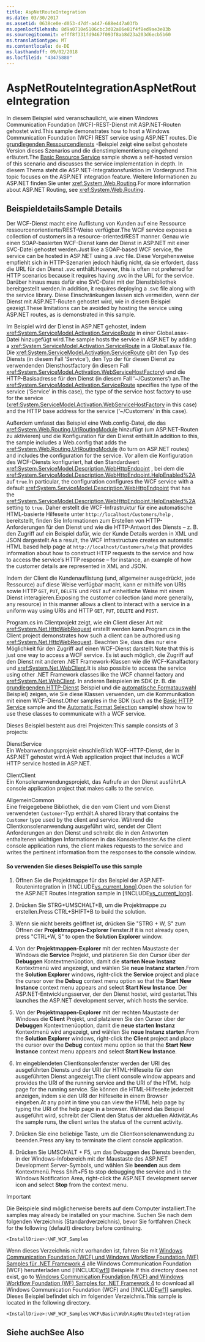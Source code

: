 ```yaml
---
title: AspNetRouteIntegration
ms.date: 03/30/2017
ms.assetid: 0638ce0e-d053-47df-a447-688e447a03fb
ms.openlocfilehash: 8d9a0710e5106cbc3d02a06e81f4f8ed9ae3e03b
ms.sourcegitcommit: efff8f331fd9467f093f8ab8d23a203d6ecb5b60
ms.translationtype: MT
ms.contentlocale: de-DE
ms.lasthandoff: 09/02/2018
ms.locfileid: "43475880"
---
```

# <a name="aspnetrouteintegration"></a><span data-ttu-id="a390d-102">AspNetRouteIntegration</span><span class="sxs-lookup"><span data-stu-id="a390d-102">AspNetRouteIntegration</span></span>
<span data-ttu-id="a390d-103">In diesem Beispiel wird veranschaulicht, wie einen Windows Communication Foundation (WCF)-REST-Dienst mit ASP.NET-Routen gehostet wird.</span><span class="sxs-lookup"><span data-stu-id="a390d-103">This sample demonstrates how to host a Windows Communication Foundation (WCF) REST service using ASP.NET routes.</span></span> <span data-ttu-id="a390d-104">Die [grundlegenden Ressourcendiensts](../../../../docs/framework/wcf/samples/basic-resource-service.md) -Beispiel zeigt eine selbst gehostete Version dieses Szenarios und die dienstimplementierung eingehend erläutert.</span><span class="sxs-lookup"><span data-stu-id="a390d-104">The [Basic Resource Service](../../../../docs/framework/wcf/samples/basic-resource-service.md) sample shows a self-hosted version of this scenario and discusses the service implementation in depth.</span></span> <span data-ttu-id="a390d-105">In diesem Thema steht die ASP.NET-Integrationsfunktion im Vordergrund.</span><span class="sxs-lookup"><span data-stu-id="a390d-105">This topic focuses on the ASP.NET integration feature.</span></span> <span data-ttu-id="a390d-106">Weitere Informationen zu ASP.NET finden Sie unter <xref:System.Web.Routing>.</span><span class="sxs-lookup"><span data-stu-id="a390d-106">For more information about ASP.NET Routing, see <xref:System.Web.Routing>.</span></span>  
  
## <a name="sample-details"></a><span data-ttu-id="a390d-107">Beispieldetails</span><span class="sxs-lookup"><span data-stu-id="a390d-107">Sample Details</span></span>  
 <span data-ttu-id="a390d-108">Der WCF-Dienst macht eine Auflistung von Kunden auf eine Ressource ressourcenorientierte/REST-Weise verfügbar.</span><span class="sxs-lookup"><span data-stu-id="a390d-108">The WCF service exposes a collection of customers in a resource-oriented/REST manner.</span></span> <span data-ttu-id="a390d-109">Genau wie einen SOAP-basierten WCF-Dienst kann der Dienst in ASP.NET mit einer SVC-Datei gehostet werden.</span><span class="sxs-lookup"><span data-stu-id="a390d-109">Just like a SOAP-based WCF service, the service can be hosted in ASP.NET using a .svc file.</span></span> <span data-ttu-id="a390d-110">Diese Vorgehensweise empfiehlt sich in HTTP-Szenarien jedoch häufig nicht, da sie erfordert, dass die URL für den Dienst .svc enthält.</span><span class="sxs-lookup"><span data-stu-id="a390d-110">However, this is often not preferred for HTTP scenarios because it requires having .svc in the URL for the service.</span></span> <span data-ttu-id="a390d-111">Darüber hinaus muss dafür eine SVC-Datei mit der Dienstbibliothek bereitgestellt werden.</span><span class="sxs-lookup"><span data-stu-id="a390d-111">In addition, it requires deploying a .svc file along with the service library.</span></span> <span data-ttu-id="a390d-112">Diese Einschränkungen lassen sich vermeiden, wenn der Dienst mit ASP.NET-Routen gehostet wird, wie in diesem Beispiel gezeigt.</span><span class="sxs-lookup"><span data-stu-id="a390d-112">These limitations can be avoided by hosting the service using ASP.NET routes, as is demonstrated in this sample.</span></span>  
  
 <span data-ttu-id="a390d-113">Im Beispiel wird der Dienst in ASP.NET gehostet, indem <xref:System.ServiceModel.Activation.ServiceRoute> in einer Global.asax-Datei hinzugefügt wird.</span><span class="sxs-lookup"><span data-stu-id="a390d-113">The sample hosts the service in ASP.NET by adding a <xref:System.ServiceModel.Activation.ServiceRoute> in a Global.asax file.</span></span> <span data-ttu-id="a390d-114">Die <xref:System.ServiceModel.Activation.ServiceRoute> gibt den Typ des Diensts (in diesem Fall 'Service'), den Typ der für diesen Dienst zu verwendenden Diensthostfactory (in diesem Fall <xref:System.ServiceModel.Activation.WebServiceHostFactory>) und die HTTP-Basisadresse für den Dienst (in diesem Fall '~/Customers’) an.</span><span class="sxs-lookup"><span data-stu-id="a390d-114">The <xref:System.ServiceModel.Activation.ServiceRoute> specifies the type of the service (‘Service’ in this case), the type of the service host factory to use for the service (<xref:System.ServiceModel.Activation.WebServiceHostFactory> in this case) and the HTTP base address for the service (‘~/Customers’ in this case).</span></span>  
  
 <span data-ttu-id="a390d-115">Außerdem umfasst das Beispiel eine Web.config-Datei, die das <xref:System.Web.Routing.UrlRoutingModule> hinzufügt (um ASP.NET-Routen zu aktivieren) und die Konfiguration für den Dienst enthält.</span><span class="sxs-lookup"><span data-stu-id="a390d-115">In addition to this, the sample includes a Web.config that adds the <xref:System.Web.Routing.UrlRoutingModule> (to turn on ASP.NET routes) and includes the configuration for the service.</span></span> <span data-ttu-id="a390d-116">Vor allem die Konfiguration des WCF-Diensts konfiguriert, hat den Standardwert <xref:System.ServiceModel.Description.WebHttpEndpoint> , bei dem die <xref:System.ServiceModel.Description.WebHttpEndpoint.HelpEnabled%2A> auf `true`.</span><span class="sxs-lookup"><span data-stu-id="a390d-116">In particular, the configuration configures the WCF service with a default <xref:System.ServiceModel.Description.WebHttpEndpoint> that has the <xref:System.ServiceModel.Description.WebHttpEndpoint.HelpEnabled%2A> setting to `true`.</span></span> <span data-ttu-id="a390d-117">Daher erstellt die WCF-Infrastruktur für eine automatische HTML-basierte Hilfeseite unter `http://localhost/Customers/help` , bereitstellt, finden Sie Informationen zum Erstellen von HTTP-Anforderungen für den Dienst und wie die HTTP-Antwort des Diensts – z. B. den Zugriff auf ein Beispiel dafür, wie der Kunde Details werden in XML und JSON dargestellt.</span><span class="sxs-lookup"><span data-stu-id="a390d-117">As a result, the WCF infrastructure creates an automatic HTML based help page at `http://localhost/Customers/help` that provides information about how to construct HTTP requests to the service and how to access the service’s HTTP response – for instance, an example of how the customer details are represented in XML and JSON.</span></span>  
  
 <span data-ttu-id="a390d-118">Indem der Client die Kundenauflistung (und, allgemeiner ausgedrückt, jede Ressource) auf diese Weise verfügbar macht, kann er mithilfe von URIs sowie HTTP `GET`, `PUT`, `DELETE` und `POST` auf einheitliche Weise mit einem Dienst interagieren.</span><span class="sxs-lookup"><span data-stu-id="a390d-118">Exposing the customer collection (and more generally, any resource) in this manner allows a client to interact with a service in a uniform way using URIs and HTTP `GET`, `PUT`, `DELETE` and `POST`.</span></span>  
  
 <span data-ttu-id="a390d-119">Program.cs im Clientprojekt zeigt, wie ein Client dieser Art mit <xref:System.Net.HttpWebRequest> erstellt werden kann.</span><span class="sxs-lookup"><span data-stu-id="a390d-119">Program.cs in the Client project demonstrates how such a client can be authored using <xref:System.Net.HttpWebRequest>.</span></span> <span data-ttu-id="a390d-120">Beachten Sie, dass dies nur eine Möglichkeit für den Zugriff auf einen WCF-Dienst darstellt.</span><span class="sxs-lookup"><span data-stu-id="a390d-120">Note that this is just one way to access a WCF service.</span></span> <span data-ttu-id="a390d-121">Es ist auch möglich, die Zugriff auf den Dienst mit anderen .NET Framework-Klassen wie die WCF-Kanalfactory und <xref:System.Net.WebClient>.</span><span class="sxs-lookup"><span data-stu-id="a390d-121">It is also possible to access the service using other .NET Framework classes like the WCF channel factory and <xref:System.Net.WebClient>.</span></span> <span data-ttu-id="a390d-122">In anderen Beispielen im SDK (z. B. die [grundlegenden HTTP-Dienst](../../../../docs/framework/wcf/samples/basic-http-service.md) Beispiel und die [automatische Formatauswahl](../../../../docs/framework/wcf/samples/automatic-format-selection.md) Beispiel) zeigen, wie Sie diese Klassen verwenden, um die Kommunikation mit einem WCF-Dienst.</span><span class="sxs-lookup"><span data-stu-id="a390d-122">Other samples in the SDK (such as the [Basic HTTP Service](../../../../docs/framework/wcf/samples/basic-http-service.md) sample and the [Automatic Format Selection](../../../../docs/framework/wcf/samples/automatic-format-selection.md) sample) show how to use these classes to communicate with a WCF service.</span></span>  
  
 <span data-ttu-id="a390d-123">Dieses Beispiel besteht aus drei Projekten:</span><span class="sxs-lookup"><span data-stu-id="a390d-123">This sample consists of 3 projects:</span></span>  
  
 <span data-ttu-id="a390d-124">Dienst</span><span class="sxs-lookup"><span data-stu-id="a390d-124">Service</span></span>  
 <span data-ttu-id="a390d-125">Ein Webanwendungsprojekt einschließlich WCF-HTTP-Dienst, der in ASP.NET gehostet wird.</span><span class="sxs-lookup"><span data-stu-id="a390d-125">A Web application project that includes a WCF HTTP service hosted in ASP.NET.</span></span>  
  
 <span data-ttu-id="a390d-126">Client</span><span class="sxs-lookup"><span data-stu-id="a390d-126">Client</span></span>  
 <span data-ttu-id="a390d-127">Ein Konsolenanwendungsprojekt, das Aufrufe an den Dienst ausführt.</span><span class="sxs-lookup"><span data-stu-id="a390d-127">A console application project that makes calls to the service.</span></span>  
  
 <span data-ttu-id="a390d-128">Allgemein</span><span class="sxs-lookup"><span data-stu-id="a390d-128">Common</span></span>  
 <span data-ttu-id="a390d-129">Eine freigegebene Bibliothek, die den vom Client und vom Dienst verwendeten `Customer`-Typ enthält.</span><span class="sxs-lookup"><span data-stu-id="a390d-129">A shared library that contains the `Customer` type used by the client and service.</span></span> <span data-ttu-id="a390d-130">Während die Clientkonsolenanwendung ausgeführt wird, sendet der Client Anforderungen an den Dienst und schreibt die in den Antworten enthaltenen wichtigen Informationen in das Konsolenfenster.</span><span class="sxs-lookup"><span data-stu-id="a390d-130">As the client console application runs, the client makes requests to the service and writes the pertinent information from the responses to the console window.</span></span>  
  
#### <a name="to-use-this-sample"></a><span data-ttu-id="a390d-131">So verwenden Sie dieses Beispiel</span><span class="sxs-lookup"><span data-stu-id="a390d-131">To use this sample</span></span>  
  
1.  <span data-ttu-id="a390d-132">Öffnen Sie die Projektmappe für das Beispiel der ASP.NET-Routenintegration in [!INCLUDE[vs_current_long](../../../../includes/vs-current-long-md.md)].</span><span class="sxs-lookup"><span data-stu-id="a390d-132">Open the solution for the ASP.NET Routes Integration sample in [!INCLUDE[vs_current_long](../../../../includes/vs-current-long-md.md)].</span></span>  
  
2.  <span data-ttu-id="a390d-133">Drücken Sie STRG+UMSCHALT+B, um die Projektmappe zu erstellen.</span><span class="sxs-lookup"><span data-stu-id="a390d-133">Press CTRL+SHIFT+B to build the solution.</span></span>  
  
3.  <span data-ttu-id="a390d-134">Wenn sie nicht bereits geöffnet ist, drücken Sie "STRG + W, S" zum Öffnen der **Projektmappen-Explorer** Fenster.</span><span class="sxs-lookup"><span data-stu-id="a390d-134">If it is not already open, press "CTRL+W, S" to open the **Solution Explorer** window.</span></span>  
  
4.  <span data-ttu-id="a390d-135">Von der **Projektmappen-Explorer** mit der rechten Maustaste der Windows die **Service** Projekt, und platzieren Sie den Cursor über der **Debuggen** Kontextmenüoption, damit die **starten Neue Instanz** Kontextmenü wird angezeigt, und wählen Sie **neue Instanz starten**.</span><span class="sxs-lookup"><span data-stu-id="a390d-135">From the **Solution Explorer** windows, right-click the **Service** project and place the cursor over the **Debug** context menu option so that the **Start New Instance** context menu appears and select **Start New Instance**.</span></span>  <span data-ttu-id="a390d-136">Der ASP.NET-Entwicklungsserver, der den Dienst hostet, wird gestartet.</span><span class="sxs-lookup"><span data-stu-id="a390d-136">This launches the ASP.NET development server, which hosts the service.</span></span>  
  
5.  <span data-ttu-id="a390d-137">Von der **Projektmappen-Explorer** mit der rechten Maustaste der Windows die **Client** Projekt, und platzieren Sie den Cursor über der **Debuggen** Kontextmenüoption, damit die **neue starten Instanz** Kontextmenü wird angezeigt, und wählen Sie **neue Instanz starten**.</span><span class="sxs-lookup"><span data-stu-id="a390d-137">From the **Solution Explorer** windows, right-click the **Client** project and place the cursor over the **Debug** context menu option so that the **Start New Instance** context menu appears and select **Start New Instance**.</span></span>  
  
6.  <span data-ttu-id="a390d-138">Im eingeblendeten Clientkonsolenfenster werden der URI des ausgeführten Diensts und der URI der HTML-Hilfeseite für den ausgeführten Dienst angezeigt.</span><span class="sxs-lookup"><span data-stu-id="a390d-138">The client console window appears and provides the URI of the running service and the URI of the HTML help page for the running service.</span></span> <span data-ttu-id="a390d-139">Sie können die HTML-Hilfeseite jederzeit anzeigen, indem sie den URI der Hilfeseite in einem Browser eingeben.</span><span class="sxs-lookup"><span data-stu-id="a390d-139">At any point in time you can view the HTML help page by typing the URI of the help page in a browser.</span></span> <span data-ttu-id="a390d-140">Während das Beispiel ausgeführt wird, schreibt der Client den Status der aktuellen Aktivität.</span><span class="sxs-lookup"><span data-stu-id="a390d-140">As the sample runs, the client writes the status of the current activity.</span></span>  
  
7.  <span data-ttu-id="a390d-141">Drücken Sie eine beliebige Taste, um die Clientkonsolenanwendung zu beenden.</span><span class="sxs-lookup"><span data-stu-id="a390d-141">Press any key to terminate the client console application.</span></span>  
  
8.  <span data-ttu-id="a390d-142">Drücken Sie UMSCHALT + F5, um das Debuggen des Diensts beenden, in der Windows-Infobereich mit der Maustaste des ASP.NET Development Server-Symbols, und wählen Sie **beenden** aus dem Kontextmenü.</span><span class="sxs-lookup"><span data-stu-id="a390d-142">Press Shift+F5 to stop debugging the service and in the Windows Notification Area, right-click the ASP.NET development server icon and select **Stop** from the context menu.</span></span>  
  
> [!IMPORTANT]
>  <span data-ttu-id="a390d-143">Die Beispiele sind möglicherweise bereits auf dem Computer installiert.</span><span class="sxs-lookup"><span data-stu-id="a390d-143">The samples may already be installed on your machine.</span></span> <span data-ttu-id="a390d-144">Suchen Sie nach dem folgenden Verzeichnis (Standardverzeichnis), bevor Sie fortfahren.</span><span class="sxs-lookup"><span data-stu-id="a390d-144">Check for the following (default) directory before continuing.</span></span>  
>   
>  `<InstallDrive>:\WF_WCF_Samples`  
>   
>  <span data-ttu-id="a390d-145">Wenn dieses Verzeichnis nicht vorhanden ist, fahren Sie mit [Windows Communication Foundation (WCF) und Windows Workflow Foundation (WF) Samples für .NET Framework 4](https://go.microsoft.com/fwlink/?LinkId=150780) alle Windows Communication Foundation (WCF) herunterladen und [!INCLUDE[wf1](../../../../includes/wf1-md.md)] Beispiele.</span><span class="sxs-lookup"><span data-stu-id="a390d-145">If this directory does not exist, go to [Windows Communication Foundation (WCF) and Windows Workflow Foundation (WF) Samples for .NET Framework 4](https://go.microsoft.com/fwlink/?LinkId=150780) to download all Windows Communication Foundation (WCF) and [!INCLUDE[wf1](../../../../includes/wf1-md.md)] samples.</span></span> <span data-ttu-id="a390d-146">Dieses Beispiel befindet sich im folgenden Verzeichnis.</span><span class="sxs-lookup"><span data-stu-id="a390d-146">This sample is located in the following directory.</span></span>  
>   
>  `<InstallDrive>:\WF_WCF_Samples\WCF\Basic\Web\AspNetRouteIntegration`  
  
## <a name="see-also"></a><span data-ttu-id="a390d-147">Siehe auch</span><span class="sxs-lookup"><span data-stu-id="a390d-147">See Also</span></span>
